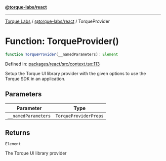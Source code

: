 [**@torque-labs/react**](../../../@torque-labs/react/README.md)

***

[Torque Labs](../../../README.md) / [@torque-labs/react](../README.md) / TorqueProvider

# Function: TorqueProvider()

```ts
function TorqueProvider(__namedParameters): Element
```

Defined in: [packages/react/src/context.tsx:113](https://github.com/torque-labs/monorepo/blob/9238a1f6167cf2d739205996110f18c02ed8a04f/packages/react/src/context.tsx#L113)

Setup the Torque UI library provider with the given options to use the
Torque SDK in an application.

## Parameters

| Parameter | Type |
| ------ | ------ |
| `__namedParameters` | `TorqueProviderProps` |

## Returns

`Element`

The Torque UI library provider
